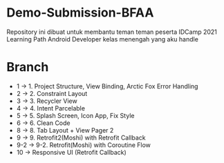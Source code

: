 # Demo-Submission-BFAA

Repository ini dibuat untuk membantu teman teman peserta IDCamp 2021 Learning Path Android Developer kelas menengah yang aku handle

# Branch
- 1 -> 1. Project Structure, View Binding, Arctic Fox Error Handling
- 2 -> 2. Constraint Layout
- 3 -> 3. Recycler View
- 4 -> 4. Intent Parcelable
- 5 -> 5. Splash Screen, Icon App, Fix Style
- 6 -> 6. Clean Code
- 8 -> 8. Tab Layout + View Pager 2
- 9 -> 9. Retrofit2(Moshi) with Retrofit Callback
- 9-2 -> 9-2. Retrofit(Moshi) with Coroutine Flow
- 10 -> Responsive UI (Retrofit Callback)
